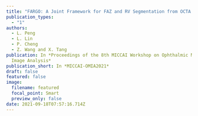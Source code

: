 ```yaml
---
title: "FARGO: A Joint Framework for FAZ and RV Segmentation from OCTA Images"
publication_types:
  - "1"
authors:
  - L. Peng
  - L. Lin
  - P. Cheng
  - Z. Wang and X. Tang
publication: In *Proceedings of the 8th MICCAI Workshop on Ophthalmic Medical
  Image Analysis*
publication_short: In *MICCAI-OMIA2021*
draft: false
featured: false
image:
  filename: featured
  focal_point: Smart
  preview_only: false
date: 2021-09-18T07:57:16.714Z
---
```

